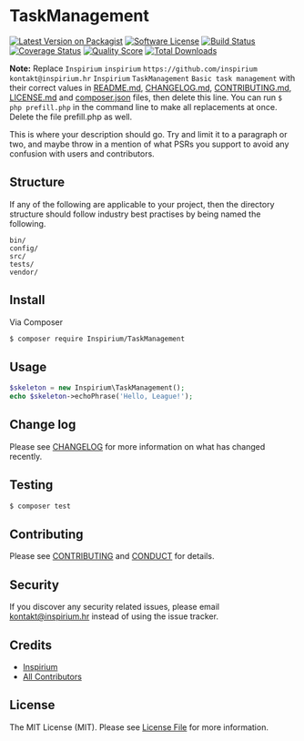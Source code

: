 # TaskManagement

[![Latest Version on Packagist][ico-version]][link-packagist]
[![Software License][ico-license]](LICENSE.md)
[![Build Status][ico-travis]][link-travis]
[![Coverage Status][ico-scrutinizer]][link-scrutinizer]
[![Quality Score][ico-code-quality]][link-code-quality]
[![Total Downloads][ico-downloads]][link-downloads]

**Note:** Replace ```Inspirium``` ```inspirium``` ```https://github.com/inspirium``` ```kontakt@inspirium.hr``` ```Inspirium``` ```TaskManagement``` ```Basic task management``` with their correct values in [README.md](README.md), [CHANGELOG.md](CHANGELOG.md), [CONTRIBUTING.md](CONTRIBUTING.md), [LICENSE.md](LICENSE.md) and [composer.json](composer.json) files, then delete this line. You can run `$ php prefill.php` in the command line to make all replacements at once. Delete the file prefill.php as well.

This is where your description should go. Try and limit it to a paragraph or two, and maybe throw in a mention of what
PSRs you support to avoid any confusion with users and contributors.

## Structure

If any of the following are applicable to your project, then the directory structure should follow industry best practises by being named the following.

```
bin/        
config/
src/
tests/
vendor/
```


## Install

Via Composer

``` bash
$ composer require Inspirium/TaskManagement
```

## Usage

``` php
$skeleton = new Inspirium\TaskManagement();
echo $skeleton->echoPhrase('Hello, League!');
```

## Change log

Please see [CHANGELOG](CHANGELOG.md) for more information on what has changed recently.

## Testing

``` bash
$ composer test
```

## Contributing

Please see [CONTRIBUTING](CONTRIBUTING.md) and [CONDUCT](CONDUCT.md) for details.

## Security

If you discover any security related issues, please email kontakt@inspirium.hr instead of using the issue tracker.

## Credits

- [Inspirium][link-author]
- [All Contributors][link-contributors]

## License

The MIT License (MIT). Please see [License File](LICENSE.md) for more information.

[ico-version]: https://img.shields.io/packagist/v/Inspirium/TaskManagement.svg?style=flat-square
[ico-license]: https://img.shields.io/badge/license-MIT-brightgreen.svg?style=flat-square
[ico-travis]: https://img.shields.io/travis/Inspirium/TaskManagement/master.svg?style=flat-square
[ico-scrutinizer]: https://img.shields.io/scrutinizer/coverage/g/Inspirium/TaskManagement.svg?style=flat-square
[ico-code-quality]: https://img.shields.io/scrutinizer/g/Inspirium/TaskManagement.svg?style=flat-square
[ico-downloads]: https://img.shields.io/packagist/dt/Inspirium/TaskManagement.svg?style=flat-square

[link-packagist]: https://packagist.org/packages/Inspirium/TaskManagement
[link-travis]: https://travis-ci.org/Inspirium/TaskManagement
[link-scrutinizer]: https://scrutinizer-ci.com/g/Inspirium/TaskManagement/code-structure
[link-code-quality]: https://scrutinizer-ci.com/g/Inspirium/TaskManagement
[link-downloads]: https://packagist.org/packages/Inspirium/TaskManagement
[link-author]: https://github.com/inspirium
[link-contributors]: ../../contributors
